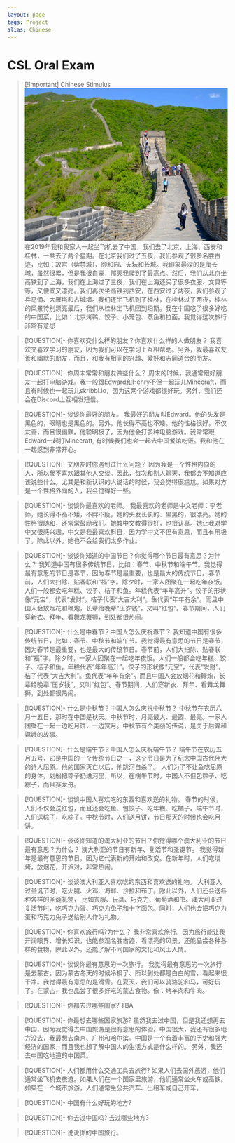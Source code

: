 ```yaml
---
layout: page
tags: Project 
alias: Chinese
---
```


# CSL Oral Exam

> [!Important] Chinese Stimulus
> ![Great Wall](../../assets/Great%20Wall.jpeg)
> 在2019年我和我家人一起坐飞机去了中国，我们去了北京、上海、西安和桂林，一共去了两个星期。在北京我们过了五夜，我们参观了很多名胜古迹，比如：故宫（紫禁城）、颐和园、天坛和长城。我印象最深的是爬长城，虽然很累，但是我很自豪，那天我爬到了最高点。然后，我们从北京坐高铁到了上海，我们在上海过了三夜，我们在上海还买了很多衣服、文具等等，又便宜又漂亮。我们再次坐高铁到西安，在西安过了两夜，我们参观了兵马俑、大雁塔和古城墙。我们还坐飞机到了桂林，在桂林过了两夜，桂林的风景特别漂亮最后，我们从桂林坐飞机回到珀斯。我在中国吃了很多好吃的中国菜，比如：北京烤鸭、饺子、小笼包、蒸鱼和拉面。我觉得这次旅行非常有意思

> [!QUESTION]- 你喜欢交什么样的朋友？你喜欢什么样的人做朋友？
> 我喜欢交喜欢学习的朋友，因为我们可以在学习上互相帮助。另外，我最喜欢友善和幽默的朋友，而且，和我有相同的兴趣、爱好和志同道合的朋友。

> [!QUESTION]- 你周末常常和朋友做些什么？
> 周末的时候，我通常跟好朋友一起打电脑游戏。我一般跟Edward和Henry不但一起玩儿Minecraft，而且有时候也一起玩儿skribbl.io，因为这两个游戏都很好玩。另外，我们还会在Discord上互相发短信。

> [!QUESTION]- 谈谈你最好的朋友。
> 我最好的朋友叫Edward。他的头发是黑色的，眼睛也是黑色的。另外，他长得不高也不矮。他的性格很好，不仅友善，而且很幽默。他聪明极了，因为他会打多种电脑游戏。我常常跟Edward一起打Minecraft, 有时候我们也会一起去中国餐馆吃饭。我和他在一起感到非常开心。

> [!QUESTION]- 交朋友时你遇到过什么问题？
> 因为我是一个性格内向的人，所以我不喜欢跟其他人交谈。因此，每次和别人聊天，我都会不知道应该说些什么。尤其是和新认识的人说话的时候，我会觉得很尴尬。如果对方是一个性格外向的人，我会觉得好一些。

> [!QUESTION]- 谈谈你最喜欢的老师。
> 我最喜欢的老师是中文老师：李老师，她长得不高不矮，不胖不瘦，她的头发长长的、黑黑的，很漂亮。她的性格很随和，还常常鼓励我们。她教中文教得很好，也很认真。她让我对学中文很感兴趣，中文是我最喜欢科目，因为学中文不但有意思，而且有用极了。除此以外，她也不会给我们太多作业。

> [!QUESTION]- 谈谈你知道的中国节日？你觉得哪个节日最有意思？为什么？
> 我知道中国有很多传统节日，比如：春节、中秋节和端午节。我觉得最有意思的节日是春节，因为春节是最重要，也是最大的传统节日。春节前，人们大扫除、贴春联和“福”字。除夕时，一家人团聚在一起吃年夜饭。人们一般都会吃年糕、饺子、桔子和鱼。年糕代表“年年高升”。饺子的形状像“元宝”，代表“发财”。桔子代表“大吉大利”。鱼代表“年年有余”。而且中国人会放烟花和鞭炮，长辈给晚辈“压岁钱”，又叫“红包”。春节期间，人们穿新衣、拜年、看舞龙舞狮，到处都很热闹。

> [!QUESTION]- 什么是中春节？中国人怎么庆祝春节？
> 我知道中国有很多传统节日，比如：春节、中秋节和端午节。我觉得最有意思的节日是春节，因为春节是最重要，也是最大的传统节日。春节前，人们大扫除、贴春联和“福”字。除夕时，一家人团聚在一起吃年夜饭。人们一般都会吃年糕、饺子、桔子和鱼。年糕代表“年年高升”。饺子的形状像“元宝”，代表“发财”。桔子代表“大吉大利”。鱼代表“年年有余”。而且中国人会放烟花和鞭炮，长辈给晚辈“压岁钱”，又叫“红包”。春节期间，人们穿新衣、拜年、看舞龙舞狮，到处都很热闹。

> [!QUESTION]- 什么是中秋节？中国人怎么庆祝中秋节？
> 中秋节在农历八月十五日，那时在中国是秋天。中秋节时，月亮最大、最圆、最亮。一家人团聚在一起一边吃月饼，一边赏月。中秋节有个美丽的传说，是关于后羿和嫦娥的故事。

> [!QUESTION]- 什么是端午节？中国人怎么庆祝端午节？
> 端午节在农历五月五号，它是中国的一个传统节日之一，这个节日是为了纪念中国古代伟大的诗人屈原。他的国家灭亡以后，他跳河自杀了。 人们为了不让鱼吃屈原的身体，划船把粽子扔进河里，所以，在端午节时，中国人不但包粽子、吃粽子，而且赛龙舟。

> [!QUESTION]- 谈谈中国人喜欢吃的东西和喜欢送的礼物。
> 春节的时侯，人们不仅会送红包，而且还会吃鱼、包饺子、吃年糕、吃橘子。端午节时，人们送粽子，吃粽子。中秋节时，人们送月饼，节日那天的时候也会吃月饼。

> [!QUESTION]- 谈谈你知道的澳大利亚的节日？你觉得哪个澳大利亚的节日最有意思？为什么？
> 澳大利亚的节日有新年、复活节和圣诞节。 我觉得新年是最有意思的节日，因为它代表新的开始和改变。在新年时，人们吃烧烤，放烟花，开派对，非常热闹。

> [!QUESTION]- 谈谈澳大利亚人喜欢吃的东西和喜欢送的礼物。
> 大利亚人过圣诞节时，吃火腿、火鸡、海鲜、沙拉和布丁。除此以外，人们还会送各种各样的圣诞礼物， 比如衣服、玩具、巧克力、葡萄酒和书。澳大利亚过复活节时，吃巧克力蛋、巧克力兔子和十字面包。同时，人们也会把巧克力蛋和巧克力兔子送给别人作为礼物。

> [!QUESTION]- 你喜欢旅行吗?为什么？
> 我非常喜欢旅行。因为旅行能让我开阔眼界、增长知识，也能参观名胜古迹，看漂亮的风景，还能品尝各种各样的食物，除此以外，还能了解不同国家的文化和风土人情。

> [!QUESTION]- 谈谈你最有意思的一次旅行。
> 我觉得最有意思的一次旅行是去蒙古。因为蒙古冬天的时候冷极了、所以到处都是白白的雪，看起来很干净。我觉得最有意思的是滑雪。在夏天，我们可以骑骆驼和马，可好玩了。在蒙古，我也品尝了很多好吃的蒙古食物。像：烤羊肉和牛肉。

> [!QUESTION]- 你都去过哪些国家?
> TBA

> [!QUESTION]- 你最想去哪些国家旅游?
> 虽然我去过中国，但是我还想再去中国，因为我觉得去中国旅游是很有意思的体验。中国很大，我还有很多地方没去，我最想去南京、广州和哈尔滨。中国是一个有着丰富的历史和强大经济的国家，而且我也想了解中国人的生活方式是什么样的。 另外，我还去中国吃地道的中国菜。

> [!QUESTION]- 人们都用什么交通工具去旅行?
> 如果人们去国外旅游，他们通常坐飞机去旅游。如果人们在一个国家里旅游，他们通常坐火车或高铁。如果在一个城市旅游，人们通常坐公共汽车、出租车或自己开车。

> [!QUESTION]- 中国有什么好玩的地方?

> [!QUESTION]- 你去过中国吗? 去过哪些地方?

> [!QUESTION]- 说说你的中国旅行。